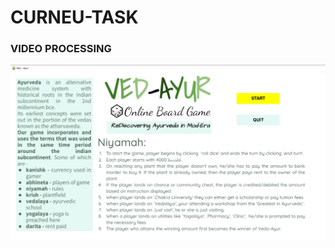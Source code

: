 # CURNEU-TASK

### VIDEO PROCESSING

![This is an image](https://github.com/Mahima-Anand/TOYCATHON---VEDAYUR-BOARD-GAME/blob/main/OUTPUT/TOY.png)
